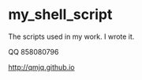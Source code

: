 # my_shell_script

The scripts used in my work.  I wrote it. 


QQ 858080796 


http://qmjq.github.io

